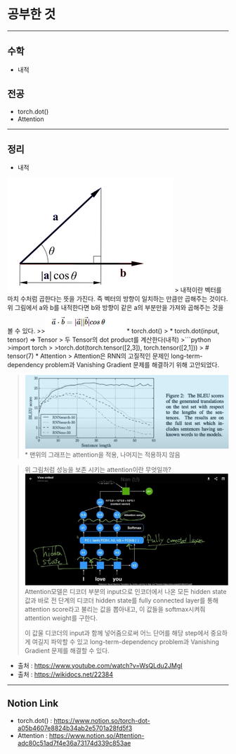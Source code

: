 # 공부한 것 #
-----------------------------
## 수학 ##
* 내적
## 전공 ##
* torch.dot()
* Attention
------------------
## 정리 ##
* 내적
<img src = 'images\2020_11_27_1.PNG'>   
> 내적이란 벡터를 마치 수처럼 곱한다는 뜻을 가진다. 즉 벡터의 방향이 일치하는 만큼만 곱해주는 것이다. 위 그림에서 a와 b를 내적한다면 b와 방향이 같은 a의 부분만을 가져와 곱해주는 것을 볼 수 있다.
>><img src = 'images\2020_11_27_2.PNG'> 
* torch.dot()
> * torch.dot(input, tensor) => Tensor
> 두 Tensor의 dot product를 계산한다(내적)
>```python
>import torch
>
>torch.dot(torch.tensor([2,3]), torch.tensor([2,1]))
> # tensor(7)
* Attention
> Attention은 RNN의 고질적인 문제인 long-term-dependency problem과 Vanishing Gradient 문제를 해결하기 위해 고안되었다.

> <img src = 'images\2020_11_27_3.PNG'>
> * 맨위의 그래프는 attention을 적용, 나머지는 적용하지 않음
  
>  위 그림처럼 성능을 보존 시키는 attention이란 무엇일까?
>  <img src = 'images\2020_11_27_4.PNG'>
> Attention모델은 디코더 부분의 input으로 인코더에서 나온 모든 hidden state값과 바로 전 단계의 디코더 hidden state를 fully connected layer를 통해 attention score라고 불리는 값을 뽑아내고, 이 값들을 softmax시켜줘 attention weight를 구한다.  
>   
> 이 값울 디코더의 input과 함께 넣어줌으로써 어느 단어를 해당 step에서 중요하게 여길지 파악할 수 있고 long-term-dependency problem과 Vanishing Gradient 문제를 해결할 수 있다.

* 출처 : <https://www.youtube.com/watch?v=WsQLdu2JMgI>
* 출처 : <https://wikidocs.net/22384>
-------------------------------
## Notion Link ##
* torch.dot() : 
<https://www.notion.so/torch-dot-a05b4607e8824b34ab2e5701a28fd5f3>
* Attention : 
<https://www.notion.so/Attention-adc80c51ad7f4e36a73174d339c853ae>
